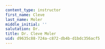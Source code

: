 ```yaml
---
content_type: instructor
first_name: Cleve
last_name: Moler
middle_initial: ''
salutation: Dr.
title: Dr. Cleve Moler
uid: d9635c88-724a-c872-db4b-d1bdc356acf5
---
```

